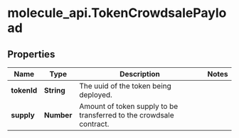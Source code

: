 # molecule_api.TokenCrowdsalePayload

## Properties
Name | Type | Description | Notes
------------ | ------------- | ------------- | -------------
**tokenId** | **String** | The uuid of the token being deployed. | 
**supply** | **Number** | Amount of token supply to be transferred to the crowdsale contract. | 


